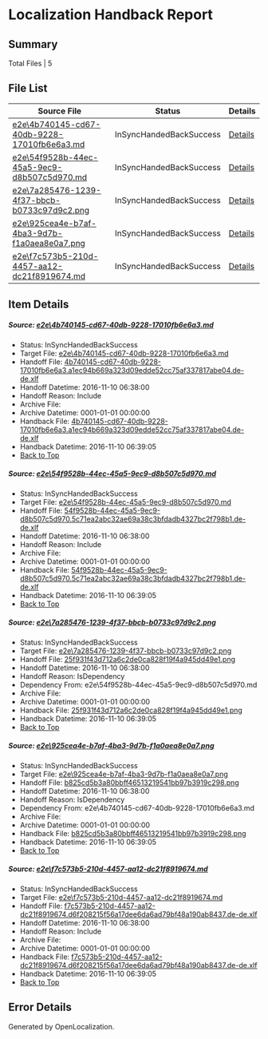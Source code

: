 # <a name='report-top'></a> Localization Handback Report

## Summary
 Total Files | 5

## File List
 Source File | Status | Details 
 ----------- | ------ | ------- 
 [e2e\4b740145-cd67-40db-9228-17010fb6e6a3.md](https://github.com/OpenLocalizationTestOrg/ol-test0/blob/d0ea60244a7b1ec7d192c57cd9e5cb447e8e75ef/e2e/4b740145-cd67-40db-9228-17010fb6e6a3.md) | InSyncHandedBackSuccess | [Details](#be8156b8cc1ae42a01bc8eed9346a29c1fe158301)
 [e2e\54f9528b-44ec-45a5-9ec9-d8b507c5d970.md](https://github.com/OpenLocalizationTestOrg/ol-test0/blob/d0ea60244a7b1ec7d192c57cd9e5cb447e8e75ef/e2e/54f9528b-44ec-45a5-9ec9-d8b507c5d970.md) | InSyncHandedBackSuccess | [Details](#b823acc79bc155444c44f7ca5f7e764fe60da70c2)
 [e2e\7a285476-1239-4f37-bbcb-b0733c97d9c2.png](https://github.com/OpenLocalizationTestOrg/ol-test0/blob/d0ea60244a7b1ec7d192c57cd9e5cb447e8e75ef/e2e/7a285476-1239-4f37-bbcb-b0733c97d9c2.png) | InSyncHandedBackSuccess | [Details](#25f931f43d712a6c2de0ca828f19f4a945dd49e13)
 [e2e\925cea4e-b7af-4ba3-9d7b-f1a0aea8e0a7.png](https://github.com/OpenLocalizationTestOrg/ol-test0/blob/d0ea60244a7b1ec7d192c57cd9e5cb447e8e75ef/e2e/925cea4e-b7af-4ba3-9d7b-f1a0aea8e0a7.png) | InSyncHandedBackSuccess | [Details](#b825cd5b3a80bbff46513219541bb97b3919c2984)
 [e2e\f7c573b5-210d-4457-aa12-dc21f8919674.md](https://github.com/OpenLocalizationTestOrg/ol-test0/blob/d0ea60244a7b1ec7d192c57cd9e5cb447e8e75ef/e2e/f7c573b5-210d-4457-aa12-dc21f8919674.md) | InSyncHandedBackSuccess | [Details](#e30234c7f9b8bcf6ec1744681e66a2172c35d72f5)

## Item Details
##### <a name='be8156b8cc1ae42a01bc8eed9346a29c1fe158301'></a> Source: [e2e\4b740145-cd67-40db-9228-17010fb6e6a3.md](https://github.com/OpenLocalizationTestOrg/ol-test0/blob/d0ea60244a7b1ec7d192c57cd9e5cb447e8e75ef/e2e/4b740145-cd67-40db-9228-17010fb6e6a3.md)
* Status: InSyncHandedBackSuccess
* Target File: [e2e\4b740145-cd67-40db-9228-17010fb6e6a3.md](https://github.com/OpenLocalizationTestOrg/ol-test0-dede/blob/2371aaff29d75d63dec0b03ef73126cee1c5f0e4/e2e/4b740145-cd67-40db-9228-17010fb6e6a3.md)
* Handoff File: [4b740145-cd67-40db-9228-17010fb6e6a3.a1ec94b669a323d09edde52cc75af337817abe04.de-de.xlf](https://github.com/OpenLocalizationTestOrg/ol-test0-handoff/blob/99983eb137d40dd0d4bf28b36e7d63958f762e2d/ol-handoff/OpenLocalizationTestOrg/ol-test0-dede/yufeih/ht/4b740145-cd67-40db-9228-17010fb6e6a3.a1ec94b669a323d09edde52cc75af337817abe04.de-de.xlf)
* Handoff Datetime: 2016-11-10 06:38:00
* Handoff Reason: Include
* Archive File: 
* Archive Datetime: 0001-01-01 00:00:00
* Handback File: [4b740145-cd67-40db-9228-17010fb6e6a3.a1ec94b669a323d09edde52cc75af337817abe04.de-de.xlf](https://github.com/OpenLocalizationTestOrg/ol-test0-handback/blob/ae904d3972d8e739e690b01ff3d411ef350e9c4f/ol-handback/OpenLocalizationTestOrg/ol-test0-dede/yufeih/ht/4b740145-cd67-40db-9228-17010fb6e6a3.a1ec94b669a323d09edde52cc75af337817abe04.de-de.xlf)
* Handback Datetime: 2016-11-10 06:39:05
* [Back to Top](#report-top)

##### <a name='b823acc79bc155444c44f7ca5f7e764fe60da70c2'></a> Source: [e2e\54f9528b-44ec-45a5-9ec9-d8b507c5d970.md](https://github.com/OpenLocalizationTestOrg/ol-test0/blob/d0ea60244a7b1ec7d192c57cd9e5cb447e8e75ef/e2e/54f9528b-44ec-45a5-9ec9-d8b507c5d970.md)
* Status: InSyncHandedBackSuccess
* Target File: [e2e\54f9528b-44ec-45a5-9ec9-d8b507c5d970.md](https://github.com/OpenLocalizationTestOrg/ol-test0-dede/blob/2371aaff29d75d63dec0b03ef73126cee1c5f0e4/e2e/54f9528b-44ec-45a5-9ec9-d8b507c5d970.md)
* Handoff File: [54f9528b-44ec-45a5-9ec9-d8b507c5d970.5c71ea2abc32ae69a38c3bfdadb4327bc2f798b1.de-de.xlf](https://github.com/OpenLocalizationTestOrg/ol-test0-handoff/blob/99983eb137d40dd0d4bf28b36e7d63958f762e2d/ol-handoff/OpenLocalizationTestOrg/ol-test0-dede/yufeih/ht/54f9528b-44ec-45a5-9ec9-d8b507c5d970.5c71ea2abc32ae69a38c3bfdadb4327bc2f798b1.de-de.xlf)
* Handoff Datetime: 2016-11-10 06:38:00
* Handoff Reason: Include
* Archive File: 
* Archive Datetime: 0001-01-01 00:00:00
* Handback File: [54f9528b-44ec-45a5-9ec9-d8b507c5d970.5c71ea2abc32ae69a38c3bfdadb4327bc2f798b1.de-de.xlf](https://github.com/OpenLocalizationTestOrg/ol-test0-handback/blob/ae904d3972d8e739e690b01ff3d411ef350e9c4f/ol-handback/OpenLocalizationTestOrg/ol-test0-dede/yufeih/ht/54f9528b-44ec-45a5-9ec9-d8b507c5d970.5c71ea2abc32ae69a38c3bfdadb4327bc2f798b1.de-de.xlf)
* Handback Datetime: 2016-11-10 06:39:05
* [Back to Top](#report-top)

##### <a name='25f931f43d712a6c2de0ca828f19f4a945dd49e13'></a> Source: [e2e\7a285476-1239-4f37-bbcb-b0733c97d9c2.png](https://github.com/OpenLocalizationTestOrg/ol-test0/blob/d0ea60244a7b1ec7d192c57cd9e5cb447e8e75ef/e2e/7a285476-1239-4f37-bbcb-b0733c97d9c2.png)
* Status: InSyncHandedBackSuccess
* Target File: [e2e\7a285476-1239-4f37-bbcb-b0733c97d9c2.png](https://github.com/OpenLocalizationTestOrg/ol-test0-dede/blob/2371aaff29d75d63dec0b03ef73126cee1c5f0e4/e2e/7a285476-1239-4f37-bbcb-b0733c97d9c2.png)
* Handoff File: [25f931f43d712a6c2de0ca828f19f4a945dd49e1.png](https://github.com/OpenLocalizationTestOrg/ol-test0-handoff/blob/99983eb137d40dd0d4bf28b36e7d63958f762e2d/ol-handoff/OpenLocalizationTestOrg/ol-test0-dede/yufeih/ht/25f931f43d712a6c2de0ca828f19f4a945dd49e1.png)
* Handoff Datetime: 2016-11-10 06:38:00
* Handoff Reason: IsDependency
* Dependency From: e2e\54f9528b-44ec-45a5-9ec9-d8b507c5d970.md
* Archive File: 
* Archive Datetime: 0001-01-01 00:00:00
* Handback File: [25f931f43d712a6c2de0ca828f19f4a945dd49e1.png](https://github.com/OpenLocalizationTestOrg/ol-test0-handback/blob/ae904d3972d8e739e690b01ff3d411ef350e9c4f/ol-handback/OpenLocalizationTestOrg/ol-test0-dede/yufeih/ht/25f931f43d712a6c2de0ca828f19f4a945dd49e1.png)
* Handback Datetime: 2016-11-10 06:39:05
* [Back to Top](#report-top)

##### <a name='b825cd5b3a80bbff46513219541bb97b3919c2984'></a> Source: [e2e\925cea4e-b7af-4ba3-9d7b-f1a0aea8e0a7.png](https://github.com/OpenLocalizationTestOrg/ol-test0/blob/d0ea60244a7b1ec7d192c57cd9e5cb447e8e75ef/e2e/925cea4e-b7af-4ba3-9d7b-f1a0aea8e0a7.png)
* Status: InSyncHandedBackSuccess
* Target File: [e2e\925cea4e-b7af-4ba3-9d7b-f1a0aea8e0a7.png](https://github.com/OpenLocalizationTestOrg/ol-test0-dede/blob/2371aaff29d75d63dec0b03ef73126cee1c5f0e4/e2e/925cea4e-b7af-4ba3-9d7b-f1a0aea8e0a7.png)
* Handoff File: [b825cd5b3a80bbff46513219541bb97b3919c298.png](https://github.com/OpenLocalizationTestOrg/ol-test0-handoff/blob/99983eb137d40dd0d4bf28b36e7d63958f762e2d/ol-handoff/OpenLocalizationTestOrg/ol-test0-dede/yufeih/ht/b825cd5b3a80bbff46513219541bb97b3919c298.png)
* Handoff Datetime: 2016-11-10 06:38:00
* Handoff Reason: IsDependency
* Dependency From: e2e\4b740145-cd67-40db-9228-17010fb6e6a3.md
* Archive File: 
* Archive Datetime: 0001-01-01 00:00:00
* Handback File: [b825cd5b3a80bbff46513219541bb97b3919c298.png](https://github.com/OpenLocalizationTestOrg/ol-test0-handback/blob/ae904d3972d8e739e690b01ff3d411ef350e9c4f/ol-handback/OpenLocalizationTestOrg/ol-test0-dede/yufeih/ht/b825cd5b3a80bbff46513219541bb97b3919c298.png)
* Handback Datetime: 2016-11-10 06:39:05
* [Back to Top](#report-top)

##### <a name='e30234c7f9b8bcf6ec1744681e66a2172c35d72f5'></a> Source: [e2e\f7c573b5-210d-4457-aa12-dc21f8919674.md](https://github.com/OpenLocalizationTestOrg/ol-test0/blob/d0ea60244a7b1ec7d192c57cd9e5cb447e8e75ef/e2e/f7c573b5-210d-4457-aa12-dc21f8919674.md)
* Status: InSyncHandedBackSuccess
* Target File: [e2e\f7c573b5-210d-4457-aa12-dc21f8919674.md](https://github.com/OpenLocalizationTestOrg/ol-test0-dede/blob/2371aaff29d75d63dec0b03ef73126cee1c5f0e4/e2e/f7c573b5-210d-4457-aa12-dc21f8919674.md)
* Handoff File: [f7c573b5-210d-4457-aa12-dc21f8919674.d6f208215f56a17dee6da6ad79bf48a190ab8437.de-de.xlf](https://github.com/OpenLocalizationTestOrg/ol-test0-handoff/blob/99983eb137d40dd0d4bf28b36e7d63958f762e2d/ol-handoff/OpenLocalizationTestOrg/ol-test0-dede/yufeih/ht/f7c573b5-210d-4457-aa12-dc21f8919674.d6f208215f56a17dee6da6ad79bf48a190ab8437.de-de.xlf)
* Handoff Datetime: 2016-11-10 06:38:00
* Handoff Reason: Include
* Archive File: 
* Archive Datetime: 0001-01-01 00:00:00
* Handback File: [f7c573b5-210d-4457-aa12-dc21f8919674.d6f208215f56a17dee6da6ad79bf48a190ab8437.de-de.xlf](https://github.com/OpenLocalizationTestOrg/ol-test0-handback/blob/ae904d3972d8e739e690b01ff3d411ef350e9c4f/ol-handback/OpenLocalizationTestOrg/ol-test0-dede/yufeih/ht/f7c573b5-210d-4457-aa12-dc21f8919674.d6f208215f56a17dee6da6ad79bf48a190ab8437.de-de.xlf)
* Handback Datetime: 2016-11-10 06:39:05
* [Back to Top](#report-top)


## Error Details

Generated by OpenLocalization.
